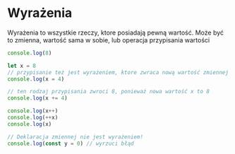 # Wyrażenia
Wyrażenia to wszystkie rzeczy, ktore posiadają pewną wartość. Może być to zmienna, wartość sama w sobie, lub operacja przypisania wartości

```js
console.log(8)

let x = 8
// przypisanie też jest wyrażeniem, ktore zwraca nową wartość zmiennej (4 w tym przypadku)
console.log(x = 4) 

// ten rodzaj przypisania zwroci 8, ponieważ nowa wartość x to 8
console.log(x += 4) 

console.log(x++)
console.log(++x)
console.log(x)

// Deklaracja zmiennej nie jest wyrażeniem!
console.log(const y = 0) // wyrzuci błąd
```
